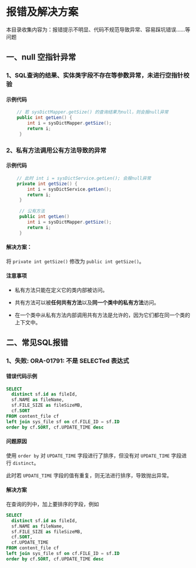 # 报错及解决方案

本目录收集内容为：报错提示不明显、代码不规范导致异常、容易踩坑错误……等问题



## 一、null 空指针异常

### 1、SQL查询的结果、实体类字段不存在等参数异常，未进行空指针校验

#### 示例代码

```java
	// 若 sysDictMapper.getSize() 的查询结果为null，则会报null异常
    public int getLen() {
        int i = sysDictMapper.getSize(); 
        return i;
     }
```



### 2、私有方法调用公有方法导致的异常

#### 示例代码

```java
	// 此时 int i = sysDictService.getLen(); 会报null异常
    private int getSize() {
        int i = sysDictService.getLen(); 
        return i;
     }
     
     // 公有方法
     public int getLen()
        int i = sysDictMapper.getSize(); 
        return i;
     }
```

#### 解决方案：

将 `private int getSize()` 修改为 `public int getSize()`。

#### 注意事项

- 私有方法只能在定义它的类内部被访问。

- 共有方法可以被**任何共有方法**以及**同一个类中的私有方法**访问。

- 在一个类中从私有方法内部调用共有方法是允许的，因为它们都在同一个类的上下文中。




## 二、常见SQL报错

### 1、失败: ORA-01791: 不是 SELECTed 表达式

#### 错误代码示例

```sql
SELECT
  distinct sf.id as fileId,
  sf.NAME as fileName,
  sf.FILE_SIZE as fileSizeMB,
  cf.SORT
FROM content_file cf
left join sys_file sf on cf.FILE_ID = sf.ID
order by cf.SORT, cf.UPDATE_TIME desc
```

#### 问题原因

使用 `order by` 对 `UPDATE_TIME` 字段进行了排序，但没有对 `UPDATE_TIME` 字段进行 `distinct`。

此时若  `UPDATE_TIME` 字段的值有重复，则无法进行排序，导致抛出异常。

#### 解决方案

在查询的列中，加上要排序的字段，例如

```sql
SELECT
  distinct sf.id as fileId,
  sf.NAME as fileName,
  sf.FILE_SIZE as fileSizeMB,
  cf.SORT,
  cf.UPDATE_TIME
FROM content_file cf
left join sys_file sf on cf.FILE_ID = sf.ID
order by cf.SORT, cf.UPDATE_TIME desc
```

